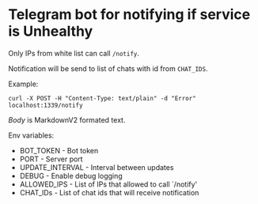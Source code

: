 # Telegram bot for notifying if service is Unhealthy

Only IPs from white list can call `/notify`.

Notification will be send to list of chats with id from `CHAT_IDS`.

Example:
```
curl -X POST -H "Content-Type: text/plain" -d "Error" localhost:1339/notify
```

*Body* is MarkdownV2 formated text.

Env variables:

* BOT_TOKEN           - Bot token 
* PORT                - Server port
* UPDATE_INTERVAL     - Interval between updates
* DEBUG               - Enable debug logging
* ALLOWED_IPS         - List of IPs that allowed to call `/notify'
* CHAT_IDs            - List of chat ids that will receive notification
